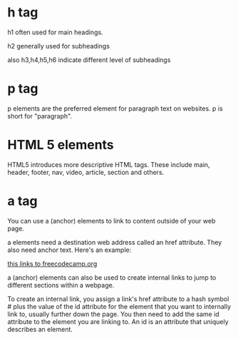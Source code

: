 # h tag
h1 often used for main headings.

h2 generally used for subheadings 

also h3,h4,h5,h6 indicate different level of subheadings

# p tag

p elements are the preferred element for paragraph text on websites. p is short for "paragraph".

# HTML 5 elements

HTML5 introduces more descriptive HTML tags. These include main, header, footer, nav, video, article, section and others.

# a tag

You can use a (anchor) elements to link to content outside of your web page.

a elements need a destination web address called an href attribute. They also need anchor text. Here's an example:

<a href="https://freecodecamp.org">this links to freecodecamp.org</a>

a (anchor) elements can also be used to create internal links to jump to different sections within a webpage.

To create an internal link, you assign a link's href attribute to a hash symbol # plus the value of the id attribute for the element that you want to internally link to, usually further down the page. You then need to add the same id attribute to the element you are linking to. An id is an attribute that uniquely describes an element.

<!--
<a href="#contacts-header">Contacts</a>
...
<h2 id="contacts-header">Contacts</h2>

<p>
  Here's a <a target="_blank" href="http://freecodecamp.org"> link to freecodecamp.org</a> for you to follow.
</p>

Let's break down the example: Normal text is wrapped in the p element:
<p> Here's a ... for you to follow. </p> Next is the anchor element <a> (which requires a closing tag </a>):
<a> ... </a> target is an anchor tag attribute that specifies where to open the link and the value "_blank" specifies to open the link in a new tab href is an anchor tag attribute that contains the URL address of the link:
<a href="http://freecodecamp.org"> ... </a> The text, "link to freecodecamp.org", within the a element called anchor text, will display a link to click:
<a href=" ... ">link to freecodecamp.org</a> The final output of the example will look like this:

-->


